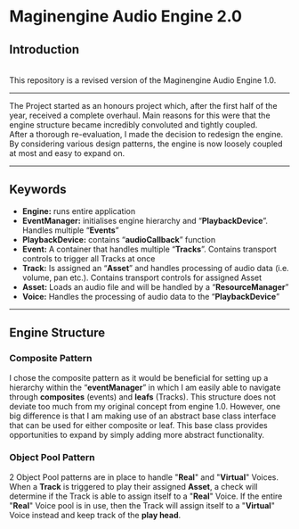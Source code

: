 # Maginengine Audio Engine 2.0

## Introduction
<br>
This repository is a revised version of the Maginengine Audio Engine 1.0.

---

The Project started as an honours project which, after the first half of the 
year, received a complete overhaul. Main reasons for this were that the engine 
structure became incredibly convoluted and tightly coupled. <br>
After a thorough re-evaluation, I made the decision to redesign the engine.
By considering various design patterns, the engine is now loosely coupled at most
and easy to expand on.

---

## Keywords

- **Engine:** runs entire application
- **EventManager:** initialises engine hierarchy and “**PlaybackDevice**”. Handles multiple “**Events**”
- **PlaybackDevice:** contains “**audioCallback**” function
- **Event:** A container that handles multiple “**Tracks**”. Contains transport controls to trigger all 
Tracks at once
- **Track:** Is assigned an “**Asset**” and handles processing of audio data (i.e. volume, pan etc.). 
Contains transport controls for assigned Asset
- **Asset:** Loads an audio file and will be handled by a “**ResourceManager**” 
- **Voice:** Handles the processing of audio data to the “**PlaybackDevice**”
 
---

## Engine Structure

### Composite Pattern
I chose the composite pattern as it would be beneficial for setting up a hierarchy within the 
“**eventManager**” in which I am easily able to navigate through **composites** (events) and **leafs** (Tracks). 
This structure does not deviate too much from my original concept from engine 1.0. However, one big 
difference is that I am making use of an abstract base class interface that can be used for either 
composite or leaf. This base class provides opportunities to expand by simply adding more abstract 
functionality. 

### Object Pool Pattern
2 Object Pool patterns are in place to handle "**Real**" and "**Virtual**" Voices. When a **Track** is 
triggered to play their assigned **Asset**, a check will determine if the Track is able to assign
itself to a "**Real**" Voice. If the entire "**Real**" Voice pool is in use, then the Track will assign
itself to a "**Virtual**" Voice instead and keep track of the **play head**.







